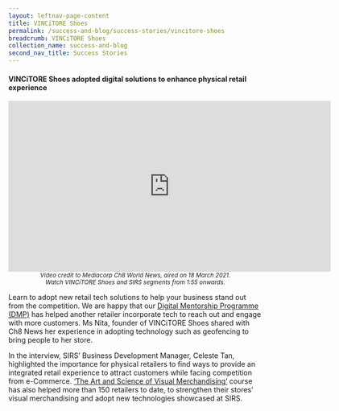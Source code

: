 ```yaml
---
layout: leftnav-page-content
title: VINCiTORE Shoes
permalink: /success-and-blog/success-stories/vincitore-shoes
breadcrumb: VINCiTORE Shoes
collection_name: success-and-blog
second_nav_title: Success Stories
---
```


<h4>VINCiTORE Shoes adopted digital solutions to enhance physical retail experience</h4>

<center><iframe src="https://player.vimeo.com/video/530226447?badge=0&amp;autopause=0&amp;player_id=0&amp;app_id=58479" width="640" height="340" frameborder="0" allow="autoplay; fullscreen; picture-in-picture" allowfullscreen title="SIRSxVINCiTORE Shoes.mp4"></iframe></center>
<center><small><i>Video credit to Mediacorp Ch8 World News, aired on 18 March 2021.<br>Watch VINCiTORE Shoes and SIRS segments from 1:55 onwards.</i></small></center>

<p>Learn to adopt new retail tech solutions to help your business stand out from the competition. We are happy that our <a href="/digital-programmes/digital-mentorship-programme">Digital Mentorship Programme (DMP)</a> has helped another retailer incorporate tech to reach out and engage with more customers. Ms Nita, founder of VINCiTORE Shoes shared with Ch8 News her experience in adopting technology such as geofencing to bring people to her store.</p>

<p>In the interview, SIRS’ Business Development Manager, Celeste Tan, highlighted the importance for physical retailers to find ways to provide an integrated retail experience to attract customers while facing competition from e-Commerce. <a href="/wsq-programmes/wsq-modular-programmes/the-art-and-science-of-visual-merchandising">‘The Art and Science of Visual Merchandising’</a> course has also helped more than 150 retailers to date, to strengthen their stores’ visual merchandising and adopt new technologies showcased at SIRS.</p>
